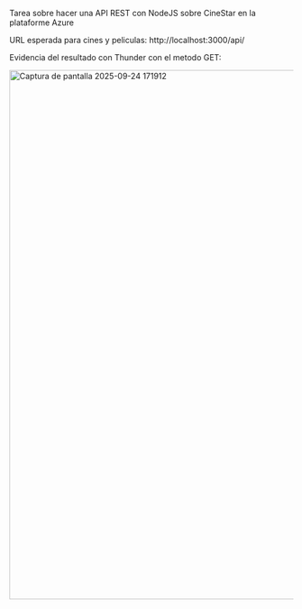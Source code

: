 Tarea sobre hacer una API REST con NodeJS sobre CineStar en la plataforme Azure

URL esperada para cines y peliculas: http://localhost:3000/api/

Evidencia del resultado con Thunder con el metodo GET:

<img width="1847" height="940" alt="Captura de pantalla 2025-09-24 171912" src="https://github.com/user-attachments/assets/d1c04a1f-bb17-46a5-a2b7-3bd5f20399ae" />
